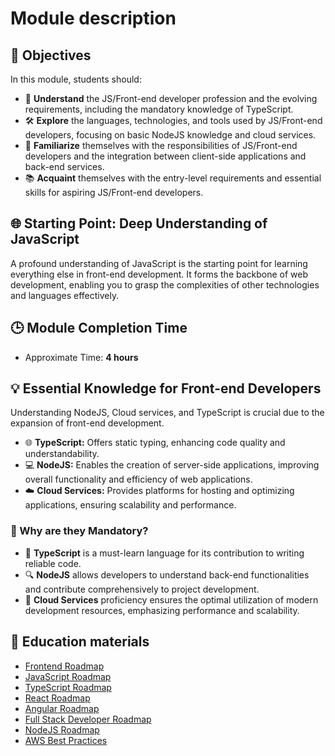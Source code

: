 # Module description

## 🎯 Objectives

In this module, students should:

- 🧠 **Understand** the JS/Front-end developer profession and the evolving requirements, including the mandatory knowledge of TypeScript.
- 🛠️ **Explore** the languages, technologies, and tools used by JS/Front-end developers, focusing on basic NodeJS knowledge and cloud services.
- 🤝 **Familiarize** themselves with the responsibilities of JS/Front-end developers and the integration between client-side applications and back-end services.
- 📚 **Acquaint** themselves with the entry-level requirements and essential skills for aspiring JS/Front-end developers.

## 🌐 Starting Point: Deep Understanding of JavaScript

A profound understanding of JavaScript is the starting point for learning everything else in front-end development. It forms the backbone of web development, enabling you to grasp the complexities of other technologies and languages effectively.

## 🕒 Module Completion Time

- Approximate Time: **4 hours**

## 💡 Essential Knowledge for Front-end Developers

Understanding NodeJS, Cloud services, and TypeScript is crucial due to the expansion of front-end development.

- 🌐 **TypeScript:** Offers static typing, enhancing code quality and understandability.
- 💻 **NodeJS:** Enables the creation of server-side applications, improving overall functionality and efficiency of web applications.
- ☁️ **Cloud Services:** Provides platforms for hosting and optimizing applications, ensuring scalability and performance.

### 🌟 Why are they Mandatory?

- 📝 **TypeScript** is a must-learn language for its contribution to writing reliable code.
- 🔍 **NodeJS** allows developers to understand back-end functionalities and contribute comprehensively to project development.
- 🚀 **Cloud Services** proficiency ensures the optimal utilization of modern development resources, emphasizing performance and scalability.

## 🔗 Education materials

- [Frontend Roadmap](https://roadmap.sh/frontend)
- [JavaScript Roadmap](https://roadmap.sh/javascript)
- [TypeScript Roadmap](https://roadmap.sh/typescript)
- [React Roadmap](https://roadmap.sh/react)
- [Angular Roadmap](https://roadmap.sh/angular)
- [Full Stack Developer Roadmap](https://roadmap.sh/full-stack)
- [NodeJS Roadmap](https://roadmap.sh/nodejs)
- [AWS Best Practices](https://roadmap.sh/best-practices/aws)
